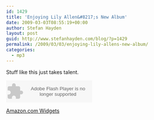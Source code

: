 ```yaml
---
id: 1429
title: 'Enjoying Lily Allen&#8217;s New Album'
date: 2009-03-03T08:55:19+00:00
author: Stefan Hayden
layout: post
guid: http://www.stefanhayden.com/blog/?p=1429
permalink: /2009/03/03/enjoying-lily-allens-new-album/
categories:
  - mp3
---
```

Stuff like this just takes talent.

<object width="234px" height="60px" data="http://ws.amazon.com/widgets/q?ServiceVersion=20070822&amp;MarketPlace=US&amp;ID=V20070822%2FUS%2Fstefanhayden-20%2F8014%2F247083ca-b2c0-4432-b6a1-52afde37e359&amp;Operation=GetDisplayTemplate" type="application/x-shockwave-flash"><param name="id" value="Player_247083ca-b2c0-4432-b6a1-52afde37e359" /><param name="quality" value="high" /><param name="bgcolor" value="#FFFFFF" /><param name="allowscriptaccess" value="always" /><param name="src" value="http://ws.amazon.com/widgets/q?ServiceVersion=20070822&amp;MarketPlace=US&amp;ID=V20070822%2FUS%2Fstefanhayden-20%2F8014%2F247083ca-b2c0-4432-b6a1-52afde37e359&amp;Operation=GetDisplayTemplate" /><param name="name" value="Player_247083ca-b2c0-4432-b6a1-52afde37e359" /><param name="align" value="middle" /></object>

<noscript><a href="http://ws.amazon.com/widgets/q?ServiceVersion=20070822&amp;MarketPlace=US&amp;ID=V20070822%2FUS%2Fstefanhayden-20%2F8014%2F247083ca-b2c0-4432-b6a1-52afde37e359&amp;Operation=NoScript">Amazon.com Widgets</a></noscript>